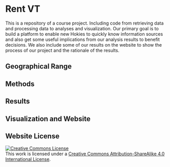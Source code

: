 # Rent VT
This is a repository of a course project. Including code from retrieving data and processing data to analyses and visualization.
Our primary goal is to build a platform to enable new Hokies to quickly know information sources and also get some useful implications from our analysis results to benefit decisions. 
We also include some of our results on the website to show the process of our project and the rationale of the results.

## Geographical Range

## Methods

## Results


## Visualization and Website


## Website License
<a rel="license" href="http://creativecommons.org/licenses/by-sa/4.0/"><img alt="Creative Commons License" style="border-width:0" src="https://i.creativecommons.org/l/by-sa/4.0/88x31.png" /></a><br />This work is licensed under a <a rel="license" href="http://creativecommons.org/licenses/by-sa/4.0/">Creative Commons Attribution-ShareAlike 4.0 International License</a>.
